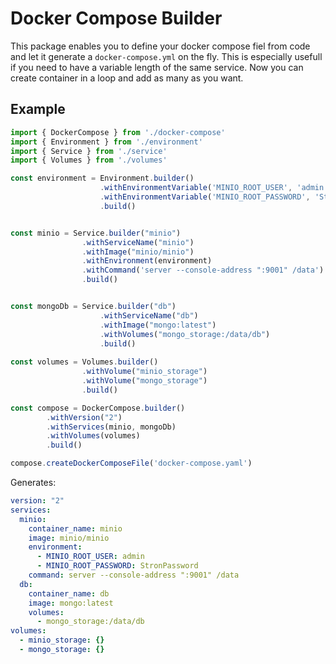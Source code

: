 # Docker Compose Builder

This package enables you to define your docker compose fiel from code and let it generate a `docker-compose.yml` on the fly. This is especially usefull if you need to have a variable length of the same service. Now you can create container in a loop and add as many as you want.


## Example 
```ts
import { DockerCompose } from './docker-compose'
import { Environment } from './environment'
import { Service } from './service'
import { Volumes } from './volumes'

const environment = Environment.builder()
                    .withEnvironmentVariable('MINIO_ROOT_USER', 'admin')
                    .withEnvironmentVariable('MINIO_ROOT_PASSWORD', 'StronPassword')
                    .build()


const minio = Service.builder("minio")
                .withServiceName("minio")
                .withImage("minio/minio")
                .withEnvironment(environment)
                .withCommand('server --console-address ":9001" /data')
                .build()


const mongoDb = Service.builder("db")
                    .withServiceName("db")
                    .withImage("mongo:latest")
                    .withVolumes("mongo_storage:/data/db")
                    .build()
            
const volumes = Volumes.builder()
                .withVolume("minio_storage")
                .withVolume("mongo_storage")
                .build()

const compose = DockerCompose.builder()
        .withVersion("2")
        .withServices(minio, mongoDb)
        .withVolumes(volumes)
        .build()

compose.createDockerComposeFile('docker-compose.yaml')
```
Generates:
```yaml
version: "2"
services:
  minio:
    container_name: minio
    image: minio/minio
    environment:
      - MINIO_ROOT_USER: admin
      - MINIO_ROOT_PASSWORD: StronPassword
    command: server --console-address ":9001" /data
  db:
    container_name: db
    image: mongo:latest
    volumes:
      - mongo_storage:/data/db
volumes:
  - minio_storage: {}
  - mongo_storage: {}
```


